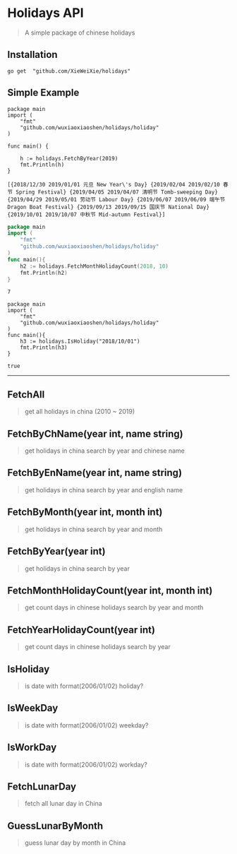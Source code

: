 # Holidays API

> A simple package of chinese holidays


## Installation

```
go get 	"github.com/XieWeiXie/holidays"
```

## Simple Example

```
package main
import (
	"fmt"
	"github.com/wuxiaoxiaoshen/holidays/holiday"
)

func main() {

	h := holidays.FetchByYear(2019)
	fmt.Println(h)
}
```
```
[{2018/12/30 2019/01/01 元旦 New Year\'s Day} {2019/02/04 2019/02/10 春节 Spring Festival} {2019/04/05 2019/04/07 清明节 Tomb-sweeping Day} {2019/04/29 2019/05/01 劳动节 Labour Day} {2019/06/07 2019/06/09 端午节 Dragon Boat Festival} {2019/09/13 2019/09/15 国庆节 National Day} {2019/10/01 2019/10/07 中秋节 Mid-autumn Festival}]
```

```go
package main
import (
	"fmt"
	"github.com/wuxiaoxiaoshen/holidays/holiday"
)
func main(){
	h2 := holidays.FetchMonthHolidayCount(2018, 10)
	fmt.Println(h2)
}
```
```
7
```

```
package main
import (
	"fmt"
	"github.com/wuxiaoxiaoshen/holidays/holiday"
)
func main(){
	h3 := holidays.IsHoliday("2018/10/01")
	fmt.Println(h3)
}
```

```
true
```
---

## FetchAll

> get all holidays in china (2010 ~ 2019)

## FetchByChName(year int, name string)

> get holidays in china search by year and chinese name

## FetchByEnName(year int, name string)

> get holidays in china search by year and english name

## FetchByMonth(year int, month int)

> get holidays in china search by year and month

## FetchByYear(year int)

> get holidays in china search by year

## FetchMonthHolidayCount(year int, month int)

> get count days in chinese holidays search by year and month

## FetchYearHolidayCount(year int)

> get count days in chinese holidays search by year

## IsHoliday

> is date  with format(2006/01/02) holiday?

## IsWeekDay

> is date with format(2006/01/02) weekday?

## IsWorkDay

> is date with format(2006/01/02) workday?

## FetchLunarDay

> fetch all lunar day in China


## GuessLunarByMonth

> guess lunar day by month in China